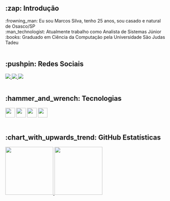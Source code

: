 <div>
  <h2>:zap: Introdução</h2>
  :frowning_man: Eu sou Marcos Silva, tenho 25 anos, sou casado e natural de Osasco/SP<br/>
  :man_technologist: Atualmente trabalho como Analista de Sistemas Júnior<br/>
  :books: Graduado em Ciência da Computação pela Universidade São Judas Tadeu<br/>
</div>

<br/>

<div>
  <h2> :pushpin: Redes Sociais </h2>
  <a href="https://www.instagram.com/marcosvcsilva97/" target="_blank">
    <img src="https://img.shields.io/badge/Instagram-E4405F?style=for-the-badge&logo=instagram&logoColor=white" />
  </a>
  <a href="https://www.facebook.com/profile.php?id=100002003475445" target="_blank">
    <img src="https://img.shields.io/badge/Facebook-1877F2?style=for-the-badge&logo=facebook&logoColor=white" />
  </a>
  <a href="https://www.linkedin.com/in/marcos-vinicios-costa-silva/" target="_blank">
    <img src="https://img.shields.io/badge/LinkedIn-0077B5?style=for-the-badge&logo=linkedin&logoColor=white" />
  </a>
</div>

<br/>

<div>
  <h2> :hammer_and_wrench: Tecnologias </h2>
  <img width="30px" src="https://cdn.jsdelivr.net/gh/devicons/devicon/icons/html5/html5-original.svg" />
  <img width="30px" src="https://cdn.jsdelivr.net/gh/devicons/devicon/icons/css3/css3-original.svg" />
  <img width="30px" src="https://cdn.jsdelivr.net/gh/devicons/devicon/icons/javascript/javascript-original.svg" />
  <img width="30px" src="https://cdn.jsdelivr.net/gh/devicons/devicon/icons/react/react-original.svg" />
</div>

<br/>

<div>
<h2> :chart_with_upwards_trend: GitHub Estatísticas </h2>
  <a href="https://github.com/marcosvcsilva97">
  <img height="150em" src="https://github-readme-stats.vercel.app/api?username=marcosvcsilva97&show_icons=true&theme=cobalt&include_all_commits=true&count_private=true" />
  <img height="150em" src="https://github-readme-stats.vercel.app/api/top-langs/?username=marcosvcsilva97&layout=compact&langs_count=16&theme=cobalt" />
</div>
